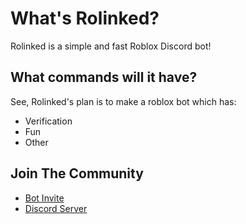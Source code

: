 # What's Rolinked?

Rolinked is a simple and fast Roblox Discord bot!

## What commands will it have?

  See, Rolinked's plan is to make a roblox bot which has:

- Verification
- Fun
- Other

## Join The Community 

- [Bot Invite](https://discord.com/oauth2/authorize?client_id=1219911045926223914&permissions=8&scope=bot)
- [Discord Server](https://discord.gg/hns6mbPyAW)
